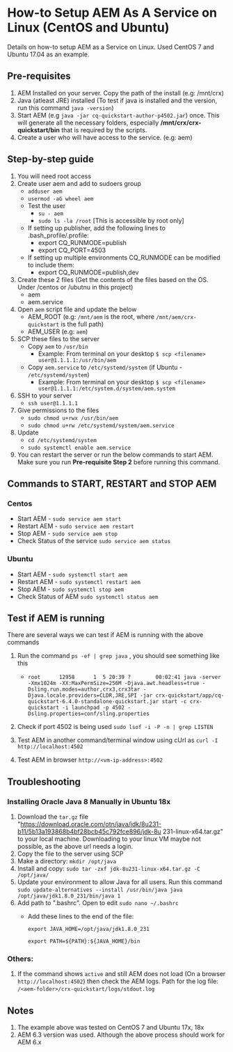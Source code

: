 # How-to Setup AEM As A Service on Linux (CentOS and Ubuntu)
Details on how-to setup AEM as a Service on Linux. Used CentOS 7 and Ubuntu 17.04 as an example.

## Pre-requisites
1. AEM Installed on your server. Copy the path of the install (e.g: /mnt/crx)
2. Java (atleast JRE) installed (To test if java is installed and the version, run this command `java -version`) 
3. Start AEM (e.g `java -jar cq-quickstart-author-p4502.jar`) once. This will generate all the necessary folders, especially **/mnt/crx/crx-quickstart/bin** that is required by the scripts.
4. Create a user who will have access to the service. (e.g: aem)

## Step-by-step guide
1. You will need root access
2. Create user aem and add to sudoers group
   * `adduser aem`   
   * `usermod -aG wheel aem`   
   * Test the user 
     * `su - aem`   
     * `sudo ls -la /root` [This is accessible by root only]
   * If setting up publisher, add the following lines to .bash_profile/.profile:
     * export CQ_RUNMODE=publish
     * export CQ_PORT=4503
   * If setting up multiple environments CQ_RUNMODE can be modified to include them:
     * export CQ_RUNMODE=publish,dev
2. Create these 2 files (Get the contents of the files based on the OS. Under /centos or /ubutnu in this project)
   * aem
   * aem.service
3. Open `aem` script file and update the below
   * AEM_ROOT (e.g: `/mnt/aem` is the root, where `/mnt/aem/crx-quickstart` is the full path)
   * AEM_USER (e.g: `aem`) 
4. SCP these files to the server
   * Copy `aem` to `/usr/bin`
     * Example: From terminal on your desktop `$ scp <filename> user@1.1.1.1:/usr/bin/aem`
   * Copy `aem.service` to `/etc/systemd/system` (if Ubuntu - `/etc/systemd/system`)
     * Example: From terminal on your desktop `$ scp <filename> user@1.1.1.1:/etc/system.d/system/aem.system`
5. SSH to your server
   * `ssh user@1.1.1.1`
6. Give permissions to the files
   * `sudo chmod u+rwx /usr/bin/aem`
   * `sudo chmod u+rw /etc/systemd/system/aem.service`
7. Update 
   * `cd /etc/systemd/system`
   * `sudo systemctl enable aem.service`
8. You can restart the server or run the below commands to start AEM. Make sure you run **Pre-requisite Step 2** before running this command.

## Commands to START, RESTART and STOP AEM
### Centos
* Start AEM - `sudo service aem start`
* Restart AEM - `sudo service aem restart`
* Stop AEM - `sudo service aem stop`
* Check Status of the service `sudo service aem status`

### Ubuntu
* Start AEM - `sudo systemctl start aem`
* Restart AEM - `sudo systemctl restart aem`
* Stop AEM - `sudo systemctl stop aem`
* Check Status of AEM `sudo systemctl status aem`

## Test if AEM is running
There are several ways we can test if AEM is running with the above commands
1. Run the command `ps -ef | grep java` , you should see something like this
   * `root      12958      1  5 20:39 ?        00:02:41 java -server -Xmx1024m -XX:MaxPermSize=256M -Djava.awt.headless=true -Dsling.run.modes=author,crx3,crx3tar -Djava.locale.providers=CLDR,JRE,SPI -jar crx-quickstart/app/cq-quickstart-6.4.0-standalone-quickstart.jar start -c crx-quickstart -i launchpad -p 4502 -Dsling.properties=conf/sling.properties
`
2. Check if port 4502 is being used `sudo lsof -i -P -n | grep LISTEN` 

3. Test AEM in another command/terminal window using cUrl as `curl -I http://localhost:4502`

4. Test AEM in browser `http://<vm-ip-address>:4502` 

## Troubleshooting
### Installing Oracle Java 8 Manually in Ubuntu 18x
1. Download the `tar.gz` file "https://download.oracle.com/otn/java/jdk/8u231-b11/5b13a193868b4bf28bcb45c792fce896/jdk-8u 231-linux-x64.tar.gz" to your local machine. Downloading to your linux VM maybe not possible, as the above url needs a login.
2. Copy the file to the server using SCP
3. Make a directory: `mkdir /opt/java`
4. Install and copy: `sudo tar -zxf jdk-8u231-linux-x64.tar.gz -C /opt/java/`
5. Update your environment to allow Java for all users. Run this command `sudo update-alternatives --install /usr/bin/java java /opt/java/jdk1.8.0_231/bin/java 1`
6. Add path to ".bashrc". Open to edit `sudo nano ~/.bashrc`
   - Add these lines to the end of the file:
     
     `export JAVA_HOME=/opt/java/jdk1.8.0_231`
     
     `export PATH=${PATH}:${JAVA_HOME}/bin`

### Others:
1. If the command shows `active` and still AEM does not load (On a browser `http://localhost:4502`) then check the AEM logs. Path for the log file: `/<aem-folder>/crx-quickstart/logs/stdout.log` 

## Notes
1. The example above was tested on CentOS 7 and Ubuntu 17x, 18x
2. AEM 6.3 version was used. Although the above process should work for AEM 6.x
